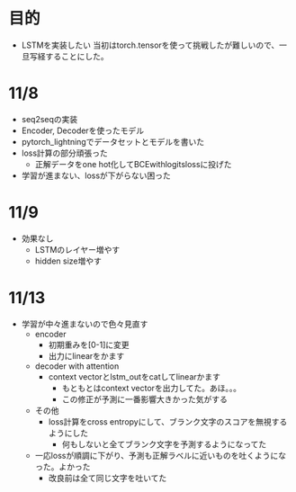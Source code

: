 # 目的
- LSTMを実装したい
当初はtorch.tensorを使って挑戦したが難しいので、一旦写経することにした。

# 11/8
- seq2seqの実装
- Encoder, Decoderを使ったモデル
- pytorch_lightningでデータセットとモデルを書いた
- loss計算の部分頑張った
    - 正解データをone hot化してBCEwithlogitslossに投げた
- 学習が進まない、lossが下がらない困った 

# 11/9
- 効果なし
    - LSTMのレイヤー増やす
    - hidden size増やす


# 11/13
- 学習が中々進まないので色々見直す
    - encoder
        - 初期重みを[0-1]に変更
        - 出力にlinearをかます
    - decoder with attention
        - context vectorとlstm_outをcatしてlinearかます
            - もともとはcontext vectorを出力してた。あほ。。。
            - この修正が予測に一番影響大きかった気がする
    - その他
        - loss計算をcross entropyにして、ブランク文字のスコアを無視するようにした
            - 何もしないと全てブランク文字を予測するようになってた
    - 一応lossが順調に下がり、予測も正解ラベルに近いものを吐くようになった。よかった
        - 改良前は全て同じ文字を吐いてた
